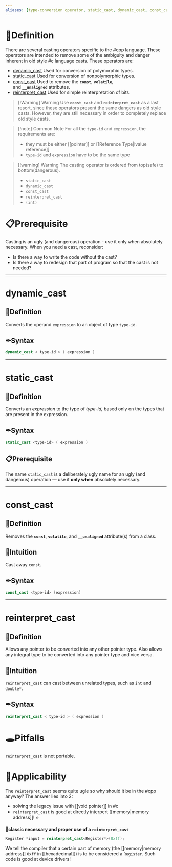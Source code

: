 ```yaml
---
aliases: [type-conversion operator, static_cast, dynamic_cast, const_cast, reinterpret_cast]
---
```

# 📝Definition
There are several casting operators specific to the #cpp language. These operators are intended to remove some of the ambiguity and danger inherent in old style #c language casts. These operators are:
-   [dynamic_cast](https://learn.microsoft.com/en-us/cpp/cpp/dynamic-cast-operator?view=msvc-170) Used for conversion of polymorphic types.
-   [static_cast](https://learn.microsoft.com/en-us/cpp/cpp/static-cast-operator?view=msvc-170) Used for conversion of nonpolymorphic types.
-   [const_cast](https://learn.microsoft.com/en-us/cpp/cpp/const-cast-operator?view=msvc-170) Used to remove the **`const`**, **`volatile`**, and **`__unaligned`** attributes.
-   [reinterpret_cast](https://learn.microsoft.com/en-us/cpp/cpp/reinterpret-cast-operator?view=msvc-170) Used for simple reinterpretation of bits.

> [!Warning] Warning
> Use **`const_cast`** and **`reinterpret_cast`** as a last resort, since these operators present the same dangers as old style casts. However, they are still necessary in order to completely replace old style casts.


> [!note] Common Note
> For all the `type-id` and `expression`, the requirements are:
> - they must be either [[pointer]] or [[Reference Type|lvalue reference]]
> - `type-id` and `expression` have to be the same type



> [!warning] Warning 
> The casting operator is ordered from top(safe) to bottom(dangerous).
> - `static_cast`
> - `dynamic_cast`
> - `const_cast`
> - `reinterpret_cast`
> - `(int)`


# 📋Prerequisite
Casting is an ugly (and dangerous) operation - use it only when absolutely necessary. When you need a cast, reconsider:
- Is there a way to write the code without the cast?
- Is there a way to redesign that part of program so that the cast is not needed?

___

# dynamic_cast
## 📝Definition
Converts the operand `expression` to an object of type `type-id`.

## ✒Syntax
```cpp
dynamic_cast < type-id > ( expression )
```

___

# static_cast
## 📝Definition
Converts an _expression_ to the type of _type-id,_ based only on the types that are present in the expression.

## ✒Syntax
```cpp
static_cast <type-id> ( expression )
```

## 📋Prerequisite
The name `static_cast` is a deliberately ugly name for an ugly (and dangerous) operation — use it **only when** absolutely necessary.

___

# const_cast
## 📝Definition
Removes the **`const`**, **`volatile`**, and **`__unaligned`** attribute(s) from a class.

## 🧠Intuition
Cast away `const`.

## ✒Syntax
```cpp
const_cast <type-id> (expression)
```

___

# reinterpret_cast
## 📝Definition
Allows any pointer to be converted into any other pointer type. Also allows any integral type to be converted into any pointer type and vice versa.

## 🧠Intuition
`reinterpret_cast` can cast between unrelated types, such as `int` and `double*`.

## ✒Syntax
```cpp
reinterpret_cast < type-id > ( expression )
```

# 🕳Pitfalls
`reinterpret_cast` is not portable.

# 🤳Applicability
The `reinterpret_cast` seems quite ugle so why should it be in the #cpp anyway? The answer lies into 2:
- solving the legacy issue with [[void pointer]] in #c 
-  `reinterpret_cast` is good at directly interpert [[memory|memory address]]! ⭐

**📌classic necessary and proper use of a `reinterpret_cast`**
```cpp
Register *input = reinterpret_cast<Register*>(0xff);
```
We tell the compiler that a certain part of memory (the [[memory|memory address]] `0xff` in [[hexadecimal]]) is to be considered a `Register`. Such code is good at device drivers!
